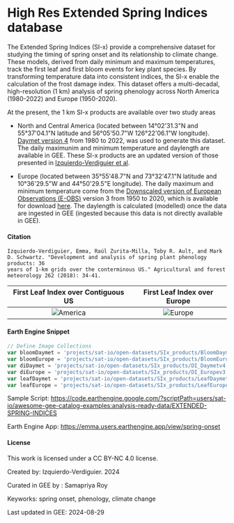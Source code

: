 # High Res Extended Spring Indices database

The Extended Spring Indices (SI-x) provide a comprehensive dataset for studying the timing of spring onset and its relationship to climate change.
These models, derived from daily minimum and maximum temperatures, track the first leaf and first bloom events for key plant species. By
transforming temperature data into consistent indices, the SI-x enable the calculation of the frost damage index. This dataset offers a
multi-decadal, high-resolution (1 km) analysis of spring phenology across North America (1980-2022) and Europe (1950-2020).

At the present, the 1 km SI-x products are available over two study areas

* North and Central America (located between 14°02'31.3"N and 55°37'04.1"N latitude and 56°05'50.7"W 126°22'06.1"W longitude). [Daymet version 4](https://daymet.ornl.gov/) from 1980 to 2022, was used to generate this dataset. The daily maximunim and minimum temperature and daylength are available in GEE. These SI-x products are an updated version of those presented in [Izquierdo-Verdiguier et al](https://www.sciencedirect.com/science/article/pii/S0168192318302193?via%3Dihub).

* Europe (located between 35°55'48.7"N and 73°32'47.1"N latitude and  10°36'29.5"W and 44°50'29.5"E longitude). The daily maximum and minimum temperature come from the [Downscaled version of European Observations (E-OBS)](https://rmets.onlinelibrary.wiley.com/doi/10.1002/joc.4436) version 3 from 1950 to 2020, which is available for download [here](ftp://palantir.boku.ac.at/Public/ClimateData). The daylength is calculated (modelled) once the data are ingested in GEE (ingested because this data is not directly available in GEE).

#### Citation

```
Izquierdo-Verdiguier, Emma, Raúl Zurita-Milla, Toby R. Ault, and Mark D. Schwartz. "Development and analysis of spring plant phenology products: 36
years of 1-km grids over the conterminous US." Agricultural and forest meteorology 262 (2018): 34-41.
```

| First Leaf Index over Contiguous US | First Leaf Index over Europe |
|:-----------------------------------:|:-----------------------------:|
| ![America](https://github.com/user-attachments/assets/44dcc525-b815-4a64-a210-7b0bbcc11d67) | ![Europe](https://github.com/user-attachments/assets/bfb851d6-9737-4262-9117-1d1aa91e5e4c) |

#### Earth Engine Snippet

```js
// Define Image Collections
var bloomDaymet = 'projects/sat-io/open-datasets/SIx_products/BloomDaymetv4';
var bloomEurope = 'projects/sat-io/open-datasets/SIx_products/BloomEuropev3';
var diDaymet = 'projects/sat-io/open-datasets/SIx_products/DI_Daymetv4';
var diEurope = 'projects/sat-io/open-datasets/SIx_products/DI_Europev3';
var leafDaymet = 'projects/sat-io/open-datasets/SIx_products/LeafDaymetv4';
var leafEurope = 'projects/sat-io/open-datasets/SIx_products/LeafEuropev3';
```

Sample Script:  https://code.earthengine.google.com/?scriptPath=users/sat-io/awesome-gee-catalog-examples:analysis-ready-data/EXTENDED-SPRING-INDICES

Earth Engine App: https://emma.users.earthengine.app/view/spring-onset

#### License
This work is licensed under a CC BY-NC 4.0 license.

Created by: Izquierdo-Verdiguier. 2024

Curated in GEE by : Samapriya Roy

Keyworks: spring onset, phenology, climate change

Last updated in GEE: 2024-08-29
